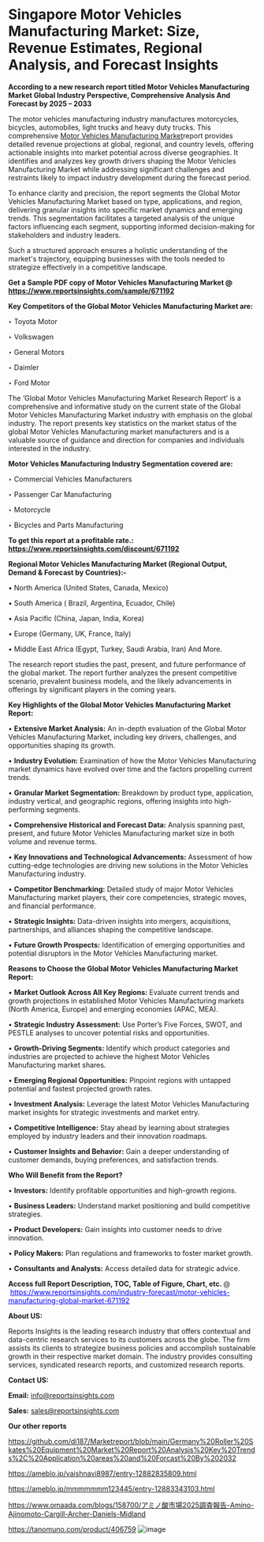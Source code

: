 # Singapore Motor Vehicles Manufacturing Market: Size, Revenue Estimates, Regional Analysis, and Forecast Insights

<strong>According to a new research report titled Motor Vehicles Manufacturing Market Global Industry Perspective, Comprehensive Analysis And Forecast by 2025 – 2033</strong>

The motor vehicles manufacturing industry manufactures motorcycles, bicycles, automobiles, light trucks and heavy duty trucks. This comprehensive <a href=https://www.reportsinsights.com/sample/671192>Motor Vehicles Manufacturing Market</a>report provides detailed revenue projections at global, regional, and country levels, offering actionable insights into market potential across diverse geographies. It identifies and analyzes key growth drivers shaping the Motor Vehicles Manufacturing Market while addressing significant challenges and restraints likely to impact industry development during the forecast period.

To enhance clarity and precision, the report segments the Global Motor Vehicles Manufacturing Market based on type, applications, and region, delivering granular insights into specific market dynamics and emerging trends. This segmentation facilitates a targeted analysis of the unique factors influencing each segment, supporting informed decision-making for stakeholders and industry leaders.

Such a structured approach ensures a holistic understanding of the market's trajectory, equipping businesses with the tools needed to strategize effectively in a competitive landscape.

<strong>Get a Sample PDF copy of Motor Vehicles Manufacturing Market </strong><strong>@<a href=https://www.reportsinsights.com/sample/671192 style=color:#0000ff;> https://www.reportsinsights.com/sample/671192</a></strong></font>

<strong>Key Competitors of the Global Motor Vehicles Manufacturing Market are:</strong>

‣ Toyota Motor

‣ Volkswagen

‣ General Motors

‣ Daimler

‣ Ford Motor

The ‘Global Motor Vehicles Manufacturing Market Research Report’ is a comprehensive and informative study on the current state of the Global Motor Vehicles Manufacturing Market industry with emphasis on the global industry. The report presents key statistics on the market status of the global Motor Vehicles Manufacturing market manufacturers and is a valuable source of guidance and direction for companies and individuals interested in the industry.

<strong>Motor Vehicles Manufacturing Industry Segmentation covered are:</strong>

‣ Commercial Vehicles Manufacturers

‣ Passenger Car Manufacturing

‣ Motorcycle

‣ Bicycles and Parts Manufacturing

<strong>To get this report at a profitable rate.: <a href=https://www.reportsinsights.com/discount/671192 style=color:#0000ff;>https://www.reportsinsights.com/discount/671192</a></strong></font>

<strong>Regional Motor Vehicles Manufacturing Market (Regional Output, Demand &amp; Forecast by Countries):-</strong>

• North America (United States, Canada, Mexico)

• South America ( Brazil, Argentina, Ecuador, Chile)

• Asia Pacific (China, Japan, India, Korea)

• Europe (Germany, UK, France, Italy)

• Middle East Africa (Egypt, Turkey, Saudi Arabia, Iran) And More.

The research report studies the past, present, and future performance of the global market. The report further analyzes the present competitive scenario, prevalent business models, and the likely advancements in offerings by significant players in the coming years.

<strong>Key Highlights of the Global Motor Vehicles Manufacturing Market Report:</strong>

• <strong>Extensive Market Analysis:</strong> An in-depth evaluation of the Global Motor Vehicles Manufacturing Market, including key drivers, challenges, and opportunities shaping its growth.

• <strong>Industry Evolution:</strong> Examination of how the Motor Vehicles Manufacturing market dynamics have evolved over time and the factors propelling current trends.

• <strong>Granular Market Segmentation:</strong> Breakdown by product type, application, industry vertical, and geographic regions, offering insights into high-performing segments.

• <strong>Comprehensive Historical and Forecast Data:</strong> Analysis spanning past, present, and future Motor Vehicles Manufacturing market size in both volume and revenue terms.

• <strong>Key Innovations and Technological Advancements:</strong> Assessment of how cutting-edge technologies are driving new solutions in the Motor Vehicles Manufacturing industry.

• <strong>Competitor Benchmarking:</strong> Detailed study of major Motor Vehicles Manufacturing market players, their core competencies, strategic moves, and financial performance.

• <strong>Strategic Insights:</strong> Data-driven insights into mergers, acquisitions, partnerships, and alliances shaping the competitive landscape.

• <strong>Future Growth Prospects:</strong> Identification of emerging opportunities and potential disruptors in the Motor Vehicles Manufacturing market.

<strong>Reasons to Choose the Global Motor Vehicles Manufacturing Market Report:</strong>

• <strong>Market Outlook Across All Key Regions:</strong> Evaluate current trends and growth projections in established Motor Vehicles Manufacturing markets (North America, Europe) and emerging economies (APAC, MEA).

• <strong>Strategic Industry Assessment:</strong> Use Porter’s Five Forces, SWOT, and PESTLE analyses to uncover potential risks and opportunities.

• <strong>Growth-Driving Segments:</strong> Identify which product categories and industries are projected to achieve the highest Motor Vehicles Manufacturing market shares.

• <strong>Emerging Regional Opportunities:</strong> Pinpoint regions with untapped potential and fastest projected growth rates.

• <strong>Investment Analysis:</strong> Leverage the latest Motor Vehicles Manufacturing market insights for strategic investments and market entry.

• <strong>Competitive Intelligence:</strong> Stay ahead by learning about strategies employed by industry leaders and their innovation roadmaps.

• <strong>Customer Insights and Behavior:</strong> Gain a deeper understanding of customer demands, buying preferences, and satisfaction trends.

<strong>Who Will Benefit from the Report?</strong>

• <strong>Investors:</strong> Identify profitable opportunities and high-growth regions.

• <strong>Business Leaders:</strong> Understand market positioning and build competitive strategies.

• <strong>Product Developers:</strong> Gain insights into customer needs to drive innovation.

• <strong>Policy Makers:</strong> Plan regulations and frameworks to foster market growth.

• <strong>Consultants and Analysts:</strong> Access detailed data for strategic advice.
</ul>
<strong>Access full Report Description, TOC, Table of Figure, Chart, etc. </strong>@  <a href=https://www.reportsinsights.com/industry-forecast/motor-vehicles-manufacturing-global-market-671192 style=color:#0000ff;>https://www.reportsinsights.com/industry-forecast/motor-vehicles-manufacturing-global-market-671192</a></font>

<strong><strong>About US</strong>:</strong>

Reports Insights is the leading research industry that offers contextual and data-centric research services to its customers across the globe. The firm assists its clients to strategize business policies and accomplish sustainable growth in their respective market domain. The industry provides consulting services, syndicated research reports, and customized research reports.

<strong>Contact US:</strong>

<p class=""""><b>Email:</b> <a href=mailto:info@reportsinsights.com>info@reportsinsights.com</a></p>
<p class=""""><b>Sales:</b> <a href=mailto:sales@reportsinsights.com>sales@reportsinsights.com</a></p>

<strong>Our other reports</strong>

<a href=https://github.com/di187/Marketreport/blob/main/Germany%20Roller%20Skates%20Equipment%20Market%20Report%20Analysis%20Key%20Trends%2C%20Application%20areas%20and%20Forcast%20By%202032>https://github.com/di187/Marketreport/blob/main/Germany%20Roller%20Skates%20Equipment%20Market%20Report%20Analysis%20Key%20Trends%2C%20Application%20areas%20and%20Forcast%20By%202032</a>

<a href=https://ameblo.jp/vaishnavi8987/entry-12882835809.html>https://ameblo.jp/vaishnavi8987/entry-12882835809.html</a>

<a href=https://ameblo.jp/mmmmmmm123445/entry-12883343103.html>https://ameblo.jp/mmmmmmm123445/entry-12883343103.html</a>

<a href=https://www.omaada.com/blogs/158700/アミノ酸市場2025調査報告-Amino-Ajinomoto-Cargill-Archer-Daniels-Midland>https://www.omaada.com/blogs/158700/アミノ酸市場2025調査報告-Amino-Ajinomoto-Cargill-Archer-Daniels-Midland</a>

<a href=https://tanomuno.com/product/406759>https://tanomuno.com/product/406759</a>
![image](https://github.com/user-attachments/assets/9c02e6f7-0e24-4066-9ca8-224d6edd5e83)
